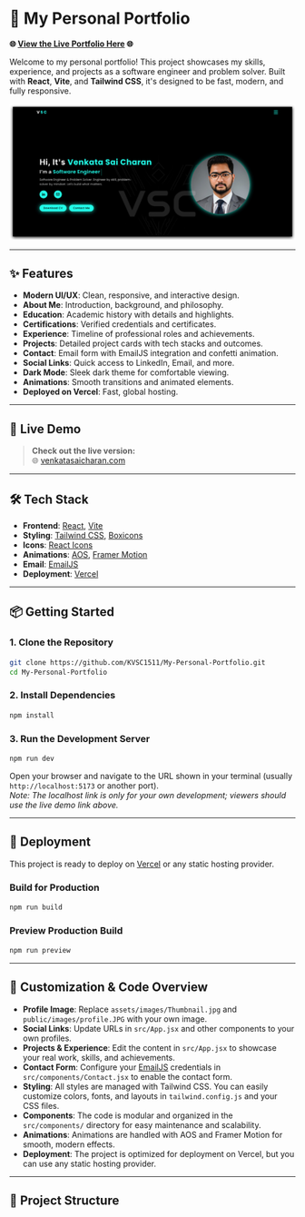 # 🚀 My Personal Portfolio

**🌐 [View the Live Portfolio Here](https://venkatasaicharan.com) 🌐**

Welcome to my personal portfolio! This project showcases my skills, experience, and projects as a software engineer and problem solver. Built with **React**, **Vite**, and **Tailwind CSS**, it's designed to be fast, modern, and fully responsive.

![Portfolio Screenshot](assets/images/Thumbnail.jpg)

---

## ✨ Features

- **Modern UI/UX**: Clean, responsive, and interactive design.
- **About Me**: Introduction, background, and philosophy.
- **Education**: Academic history with details and highlights.
- **Certifications**: Verified credentials and certificates.
- **Experience**: Timeline of professional roles and achievements.
- **Projects**: Detailed project cards with tech stacks and outcomes.
- **Contact**: Email form with EmailJS integration and confetti animation.
- **Social Links**: Quick access to LinkedIn, Email, and more.
- **Dark Mode**: Sleek dark theme for comfortable viewing.
- **Animations**: Smooth transitions and animated elements.
- **Deployed on Vercel**: Fast, global hosting.

---

## 🚦 Live Demo

> **Check out the live version:**  
> 🌐 [venkatasaicharan.com](https://venkatasaicharan.com)

---

## 🛠️ Tech Stack

- **Frontend**: [React](https://reactjs.org/), [Vite](https://vitejs.dev/)
- **Styling**: [Tailwind CSS](https://tailwindcss.com/), [Boxicons](https://boxicons.com/)
- **Icons**: [React Icons](https://react-icons.github.io/react-icons/)
- **Animations**: [AOS](https://michalsnik.github.io/aos/), [Framer Motion](https://www.framer.com/motion/)
- **Email**: [EmailJS](https://www.emailjs.com/)
- **Deployment**: [Vercel](https://vercel.com/)

---

## 📦 Getting Started

### 1. **Clone the Repository**

```bash
git clone https://github.com/KVSC1511/My-Personal-Portfolio.git
cd My-Personal-Portfolio
```

### 2. **Install Dependencies**

```bash
npm install
```

### 3. **Run the Development Server**

```bash
npm run dev
```
Open your browser and navigate to the URL shown in your terminal (usually `http://localhost:5173` or another port).  
_Note: The localhost link is only for your own development; viewers should use the live demo link above._

---

## 🚀 Deployment

This project is ready to deploy on [Vercel](https://vercel.com/) or any static hosting provider.

### **Build for Production**

```bash
npm run build
```

### **Preview Production Build**

```bash
npm run preview
```

---

## 📝 Customization & Code Overview

- **Profile Image**: Replace `assets/images/Thumbnail.jpg` and `public/images/profile.JPG` with your own image.
- **Social Links**: Update URLs in `src/App.jsx` and other components to your own profiles.
- **Projects & Experience**: Edit the content in `src/App.jsx` to showcase your real work, skills, and achievements.
- **Contact Form**: Configure your [EmailJS](https://www.emailjs.com/) credentials in `src/components/Contact.jsx` to enable the contact form.
- **Styling**: All styles are managed with Tailwind CSS. You can easily customize colors, fonts, and layouts in `tailwind.config.js` and your CSS files.
- **Components**: The code is modular and organized in the `src/components/` directory for easy maintenance and scalability.
- **Animations**: Animations are handled with AOS and Framer Motion for smooth, modern effects.
- **Deployment**: The project is optimized for deployment on Vercel, but you can use any static hosting provider.

---

## 📁 Project Structure

```
